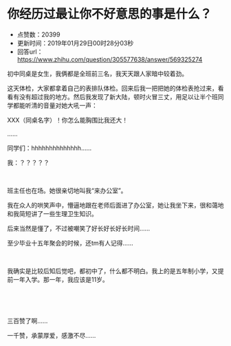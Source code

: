 # 你经历过最让你不好意思的事是什么？
- 点赞数：20399
- 更新时间：2019年01月29日00时28分03秒
- 回答url：https://www.zhihu.com/question/305577638/answer/569325274
<body>
 <p data-pid="zKPZMM1S">初中同桌是女生，我俩都是全班前三名，我天天跟人家暗中较着劲。</p>
 <p data-pid="u02kaqbl">这天体检，大家都拿着自己的表排队体检。回来后我一把把她的体检表抢过来，看看有没有超过我的地方。然后我发现了新大陆，顿时火冒三丈，用足以让半个班同学都能听清的音量对她大吼一声：</p>
 <p data-pid="ck6MZC34">XXX（同桌名字）！你怎么能胸围比我还大！</p>
 <p data-pid="N6tMxNez">……</p>
 <p data-pid="cOb5lwqR">同学们：hhhhhhhhhhhhhh……</p>
 <p data-pid="kPEEyS1h">我：？？？？？</p>
 <p class="ztext-empty-paragraph"><br></p>
 <p data-pid="WfryUNv_">班主任也在场。她很亲切地叫我“来办公室”。</p>
 <p data-pid="URc_M-Bg">我在众人的哄笑声中，懵逼地跟在老师后面进了办公室，她让我坐下来，很和蔼地和我简短讲了一些生理卫生知识。</p>
 <p data-pid="islyW_iU">后来当然是懂了，不过被嘲笑了好长好长好长时间……</p>
 <p data-pid="183PXU2E">至少毕业十五年聚会的时候，还tm有人记得……</p>
 <p class="ztext-empty-paragraph"><br></p>
 <p data-pid="GijufNyd">我确实是比较后知后觉吧，都初中了，什么都不明白。我上的是五年制小学，又提前一年入学。那一年，我应该是11岁。</p>
 <p class="ztext-empty-paragraph"><br></p>
 <p class="ztext-empty-paragraph"><br></p>
 <p data-pid="c9gETWCx">三百赞了啊……</p>
 <p data-pid="kOkst9oR">一千赞，承蒙厚爱，感激不尽……</p>
</body>